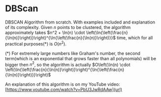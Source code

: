 # DBScan
DBSCAN Algorithm from scratch. With examples included and explanation of its complexity.
Given $n$ points to be clustered, the algorithm approximately takes $n^2 + \ln(n) \cdot \left(\ln{\left(\frac{n}{\ln(n)}\right)}\right)^{\ln{\left(\frac{n}{\ln(n)}\right)}}$ time, which for all practical purposes($*$) is $O(n^2)$.

$(*)$ For extremely large numbers like Graham's number, the second term(which is an exponential that grows faster than all polynomials) will be bigger then $n^2$, so the algorithm is actually $O\left(\ln(n) \cdot \left(\ln{\left(\frac{n}{\ln(n)}\right)}\right)^{\ln{\left(\frac{n}{\ln(n)}\right)}}\right)$

An explanation of this algorithm is on my YouTube video: [https://www.youtube.com/watch?v=PbU3JwRdAAw](url)

